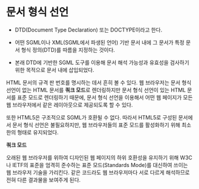 # 문서 형식 선언

- DTD(Document Type Declaration) 또는 DOCTYPE이라고 한다.

- 어떤 SGML이나 XML(SGML에서 파생된 언어) 기반 문서 내에 그 문서가 특정 문서 형식 정의(DTD)를 따름을 지정하는 것이다.

- 본래 DTD에 기반한 SGML 도구를 이용해 문서 해석 가능성과 유효성을 검사하기 위한 목적으로 문서 내에 삽입되었다.

HTML 문서의 규격 판 번호를 명시하는 데서 흔히 볼 수 있다. 웹 브라우저는 문서 형식 선언이 없는 HTML 문서를 **쿼크 모드**로 렌더링하지만
문서 형식 선언이 있는 HTML 문서를 표준 모드로 렌더링하기 때문에, 문서 형식 선언을 이용해서 어떤 웹 페이지가 모든 웹 브라우저에서 같은
레이아웃으로 제공되도록 할 수 있다.

또한 HTML5은 구조적으로 SGML가 호환될 수 없다. 따라서 HTML5로 구성된 문서에서 문서 형식 선언은 불필요하지만, 웹 브라우저들의 표준 모드를
활성화하기 위해 최소한의 형태로 유지되었다.

**쿼크 모드**

오래된 웹 브라우저를 위하여 디자인된 웹 페이지의 하위 호환성을 유지하기 위해 W3C나 IETF의 표준을 엄격히 준수하는 표준 모드(Standards Mode)를 대신하여
쓰이는 웹 브라우저 기술을 가리킨다. 같은 코드라도 웹 브라우저마다 서로 다르게 해석하므로 전혀 다른 결과물을 보여주게 된다.

